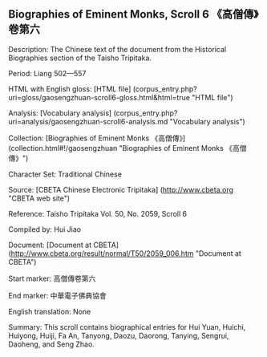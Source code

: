 ##  Biographies of Eminent Monks, Scroll 6 《高僧傳》卷第六

Description: The Chinese text of the document from the Historical Biographies section of the Taisho Tripitaka.

Period: Liang 502—557

HTML with English gloss: [HTML file] (corpus_entry.php?uri=gloss/gaosengzhuan-scroll6-gloss.html&html=true "HTML file")

Analysis: [Vocabulary analysis] (corpus_entry.php?uri=analysis/gaosengzhuan-scroll6-analysis.md "Vocabulary analysis")

Collection: [Biographies of Eminent Monks 《高僧傳》] (collection.html#!/gaosengzhuan "Biographies of Eminent Monks 《高僧傳》")

Character Set: Traditional Chinese

Source: [CBETA Chinese Electronic Tripitaka] (http://www.cbeta.org "CBETA web site")

Reference: Taisho Tripitaka Vol. 50, No. 2059, Scroll 6

Compiled by: Hui Jiao

Document: [Document at CBETA] (http://www.cbeta.org/result/normal/T50/2059_006.htm "Document at CBETA")

Start marker: 高僧傳卷第六

End marker: 中華電子佛典協會

English	translation: None

Summary: This scroll contains biographical entries for Hui Yuan, Huichi, Huiyong, Huiji, Fa An, Tanyong, Daozu, Daorong, Tanying, Sengrui, Daoheng, and Seng Zhao.
